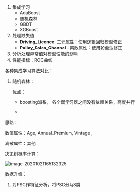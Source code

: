 1. 集成学习
   - AdaBoost
   - 随机森林
   - GBDT
   - XGBoost
2. 处理缺失值
   - **Driving_Licence**:	二元属性：使用逻辑回归模型修正
   - **Policy_Sales_Channel**：离散属性：使用轮盘法修正
3. 分析处理异常值对模型性能的影响
4. 性能指标：ROC曲线



各种集成学习算法对比：

1. 随机森林：

   优点：

   - boosting派系， 各个弱学习器之间没有依赖关系，高度并行

   - 



思路：

数值属性：Age,  Annual_Premium,  Vintage , 

离散属性：其他





决策树概率计算：

![image-20201021165132325](/home/weggle/.config/Typora/typora-user-images/image-20201021165132325.png)





数据升维：

1. 对PSC作特征分析，将PSC分为8类